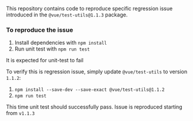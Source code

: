 This repository contains code to reproduce specific regression issue introduced in the `@vue/test-utils@1.1.3` package.

### To reproduce the issue

1. Install dependencies with `npm install`
1. Run unit test with `npm run test`

It is expected for unit-test to fail

To verify this is regression issue, simply update `@vue/test-utils` to version `1.1.2`:

1. `npm install --save-dev --save-exact @vue/test-utils@1.1.2`
1. `npm run test`

This time unit test should successfully pass. Issue is reproduced starting from `v1.1.3`
